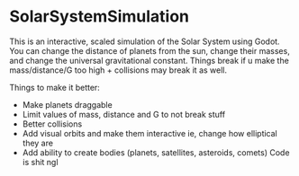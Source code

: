 # SolarSystemSimulation

This is an interactive, scaled simulation of the Solar System using Godot. You can change the distance of planets from the sun, change their masses, and change the universal gravitational constant. Things break if u make the mass/distance/G too high + collisions may break it as well.

Things to make it better:
  - Make planets draggable
  - Limit values of mass, distance and G to not break stuff
  - Better collisions
  - Add visual orbits and make them interactive ie, change how elliptical they are
  - Add ability to create bodies (planets, satellites, asteroids, comets)
Code is shit ngl
